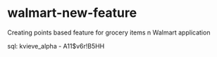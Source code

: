 # walmart-new-feature
Creating points based feature for grocery items n Walmart application


sql: kvieve_alpha - A11$v6r!B5HH